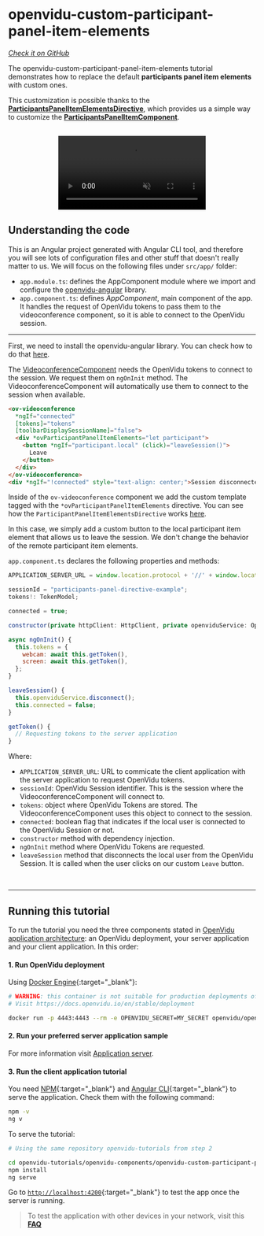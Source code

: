 # openvidu-custom-participant-panel-item-elements

<a href="https://github.com/OpenVidu/openvidu-tutorials/tree/master/openvidu-components/openvidu-custom-participant-panel-item-elements" target="_blank"><i class="icon ion-social-github"> Check it on GitHub</i></a>

The openvidu-custom-participant-panel-item-elements tutorial demonstrates how to replace the default **participants panel item elements** with custom ones.

This customization is possible thanks to the [**ParticipantsPanelItemElementsDirective**](api/openvidu-angular/directives/ParticipantPanelItemElementsDirective.html), which provides us a simple way to customize the [**ParticipantsPanelItemComponent**](/api/openvidu-angular/components/ParticipantPanelItemComponent.html).

<p align="center" style="margin-top: 30px">
  <video class="img-responsive" style="max-width: 80%" src="video/components/participant-panel-item-element.mp4" muted async loop autoplay playsinline></video>
</p>

## Understanding the code

This is an Angular project generated with Angular CLI tool, and therefore you will see lots of configuration files and other stuff that doesn't really matter to us. We will focus on the following files under `src/app/` folder:

- `app.module.ts`: defines the AppComponent module where we import and configure the [openvidu-angular](api/openvidu-angular/) library.
- `app.component.ts`: defines *AppComponent*, main component of the app. It handles the request of OpenVidu tokens to pass them to the videoconference component, so it is able to connect to the OpenVidu session.

---

First, we need to install the openvidu-angular library. You can check how to do that [here](api/openvidu-angular/).

The [VideoconferenceComponent](/api/openvidu-angular/components/VideoconferenceComponent.html) needs the OpenVidu tokens to connect to the session. We request them on `ngOnInit` method. The VideoconferenceComponent will automatically use them to connect to the session when available.

```html
<ov-videoconference
  *ngIf="connected"
  [tokens]="tokens"
  [toolbarDisplaySessionName]="false">
  <div *ovParticipantPanelItemElements="let participant">
    <button *ngIf="participant.local" (click)="leaveSession()">
      Leave
    </button>
  </div>
</ov-videoconference>
<div *ngIf="!connected" style="text-align: center;">Session disconnected</div>
```

Inside of the `ov-videoconference` component we add the custom template tagged with the `*ovParticipantPanelItemElements` directive. You can see how the `ParticipantPanelItemElementsDirective` works [here](/api/openvidu-angular/directives/ParticipantPanelItemElementsDirective.html).

In this case, we simply add a custom button to the local participant item element that allows us to leave the session. We don't change the behavior of the remote participant item elements.

`app.component.ts` declares the following properties and methods:

```javascript
APPLICATION_SERVER_URL = window.location.protocol + '//' + window.location.hostname + ':5000/';

sessionId = "participants-panel-directive-example";
tokens!: TokenModel;

connected = true;

constructor(private httpClient: HttpClient, private openviduService: OpenViduService) { }

async ngOnInit() {
  this.tokens = {
    webcam: await this.getToken(),
    screen: await this.getToken(),
  };
}

leaveSession() {
  this.openviduService.disconnect();
  this.connected = false;
}

getToken() {
  // Requesting tokens to the server application
}
```

Where:

- `APPLICATION_SERVER_URL`: URL to commicate the client application with the server application to request OpenVidu tokens.
- `sessionId`: OpenVidu Session identifier. This is the session where the VideoconferenceComponent will connect to.
- `tokens`: object where OpenVidu Tokens are stored. The VideoconferenceComponent uses this object to connect to the session.
- `connected`: boolean flag that indicates if the local user is connected to the OpenVidu Session or not.
- `constructor` method with dependency injection.
- `ngOnInit` method where OpenVidu Tokens are requested.
- `leaveSession` method that disconnects the local user from the OpenVidu Session. It is called when the user clicks on our custom `Leave` button.

<br>

---

## Running this tutorial

To run the tutorial you need the three components stated in [OpenVidu application architecture](developing-your-video-app/#openvidu-application-architecture): an OpenVidu deployment, your server application and your client application. In this order:

#### 1. Run OpenVidu deployment

Using [Docker Engine](https://docs.docker.com/engine/){:target="_blank"}:

```bash
# WARNING: this container is not suitable for production deployments of OpenVidu
# Visit https://docs.openvidu.io/en/stable/deployment

docker run -p 4443:4443 --rm -e OPENVIDU_SECRET=MY_SECRET openvidu/openvidu-dev:2.23.0
```

#### 2. Run your preferred server application sample

For more information visit [Application server](application-server/).

<div id="application-server-wrapper"></div>
<script src="js/load-common-template.js" data-pathToFile="server-application-samples.html" data-elementId="application-server-wrapper" data-runAnchorScript="false" data-useCurrentVersion="true"></script>

#### 3. Run the client application tutorial

You need [NPM](https://docs.npmjs.com/downloading-and-installing-node-js-and-npm){:target="_blank"} and [Angular CLI](https://angular.io/cli){:target="_blank"} to serve the application. Check them with the following command:

```bash
npm -v
ng v
```

To serve the tutorial:

```bash
# Using the same repository openvidu-tutorials from step 2

cd openvidu-tutorials/openvidu-components/openvidu-custom-participant-panel-item-elements
npm install
ng serve
```

Go to [`http://localhost:4200`](http://localhost:4200){:target="_blank"} to test the app once the server is running.

> To test the application with other devices in your network, visit this **[FAQ](troubleshooting/#3-test-applications-in-my-network-with-multiple-devices)**